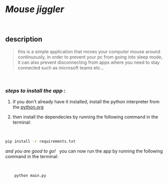 # **_Mouse jiggler_**

<br>

## description

> this is a simple application that moves your computer mouse around continuously, in order to prevent your pc from going into sleep mode, it can also prevent disconnecting from apps where you need to stay connected such as microsoft teams etc...

<br>

### _steps to install the app_ :

1) if you don't already have it installed, install the python interpreter from the [python.org](https://www.python.org/downloads/)

2) then install the dependecies by running the following command in the terminal:

<br>

```bash
pip install -r requirements.txt
```

_and you are good to go!_ &nbsp; you can now run the app by running the following command in the terminal:

<br>
  
```bash
    python main.py
```

